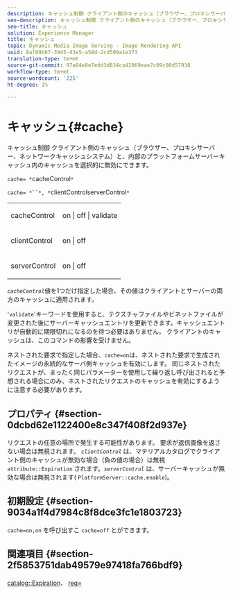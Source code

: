 ```yaml
---
description: キャッシュ制御 クライアント側のキャッシュ（ブラウザー、プロキシサーバー、ネットワークキャッシュシステム）と、内部のプラットフォームサーバーキャッシュ内のキャッシュを選択的に無効にできます。
seo-description: キャッシュ制御 クライアント側のキャッシュ（ブラウザー、プロキシサーバー、ネットワークキャッシュシステム）と、内部のプラットフォームサーバーキャッシュ内のキャッシュを選択的に無効にできます。
seo-title: キャッシュ
solution: Experience Manager
title: キャッシュ
topic: Dynamic Media Image Serving - Image Rendering API
uuid: 8af89b67-39d5-43e5-a58d-2cd509a1e373
translation-type: tm+mt
source-git-commit: 97a84e8e7edd3d834ca42069eae7c09c00d57938
workflow-type: tm+mt
source-wordcount: '225'
ht-degree: 1%

---
```



# キャッシュ{#cache}

キャッシュ制御 クライアント側のキャッシュ（ブラウザー、プロキシサーバー、ネットワークキャッシュシステム）と、内部のプラットフォームサーバーキャッシュ内のキャッシュを選択的に無効にできます。

`cache= *`cacheControl`*`

`cache= *``*, *`clientControlserverControl`*`

<table id="simpletable_CBB5DFBD48B444A4AA806B11299BC43E"> 
 <tr class="strow"> 
  <td class="stentry"> <p><span class="varname"> cacheControl</span> </p> </td> 
  <td class="stentry"> <p>on | off | validate </p></td> 
 </tr> 
 <tr class="strow"> 
  <td class="stentry"> <p><span class="varname"> clientControl  </span> </p> </td> 
  <td class="stentry"> <p>on | off </p></td> 
 </tr> 
 <tr class="strow"> 
  <td class="stentry"> <p><span class="varname"> serverControl  </span> </p></td> 
  <td class="stentry"> <p>on | off </p></td> 
 </tr> 
</table>

*`cacheControl`*&#x200B;値を1つだけ指定した場合、その値はクライアントとサーバーの両方のキャッシュに適用されます。

&#39;`validate`&#39;キーワードを使用すると、テクスチャファイルやビネットファイルが変更された後にサーバーキャッシュエントリを更新できます。キャッシュエントリが自動的に期限切れになるのを待つ必要はありません。 クライアントのキャッシュは、このコマンドの影響を受けません。

ネストされた要求で指定した場合、`cache=on`は、ネストされた要求で生成されたイメージの永続的なサーバ側キャッシュを有効にします。 同じネストされたリクエストが、まったく同じパラメーターを使用して繰り返し呼び出されると予想される場合にのみ、ネストされたリクエストのキャッシュを有効にするように注意する必要があります。

## プロパティ {#section-0dcbd62e1122400e8c347f408f2d937e}

リクエストの任意の場所で発生する可能性があります。 要求が返信画像を返さない場合は無視されます。 *`clientControl`* は、マテリアルカタログでクライアント側のキャッシュが無効な場合（負の値の場合）は無視 `attribute::Expiration` されます。*`serverControl`* は、サーバーキャッシュが無効な場合は無視されます(  `PlatformServer::cache.enable`)。

## 初期設定 {#section-9034a1f4d7984c8f8dce3fc1e1803723}

`cache=on,on` を呼び出すこ `cache=off` とができます。

## 関連項目 {#section-2f5853751dab49579e97418fa766bdf9}

[catalog::Expiration](../../../../../ir-api/material-cat/image-rendering-api-ref/c-ir-material-catalog/c-ir-material-data-reference/r-ir-expiration-dataref.md#reference-5e93943abff54c93bf85aae3b911a3ce)、 [req=](../../../../../ir-api/http-protocol/image-rendering-api-ref/c-ir-http-protocol-ref/c-ir-http-protocol-command-reference/r-ir-req.md#reference-792b1a663fb64261bd2de2a209b847fb)

